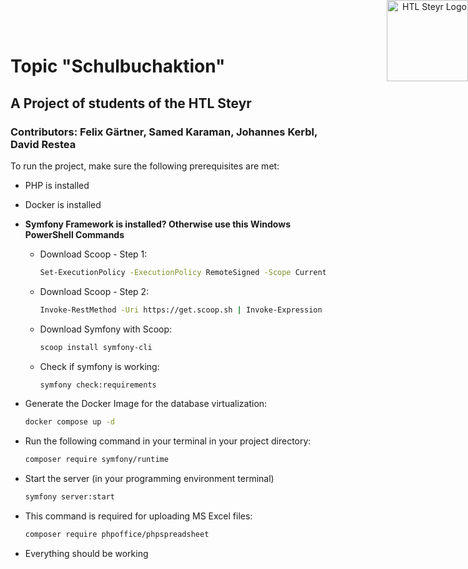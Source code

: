<div align="right">
  <img style="height: 130px; position: absolute; top: 0; right: 0;" src="https://www.htl-ooe.at/wp-content/uploads/2022/08/logo_steyr.png" alt="HTL Steyr Logo">
</div>

# Topic "Schulbuchaktion"

## A Project of students of the HTL Steyr

### Contributors: Felix Gärtner, Samed Karaman, Johannes Kerbl, David Restea

To run the project, make sure the following prerequisites are met:

- PHP is installed
  
- Docker is installed

- **Symfony Framework is installed? Otherwise use this Windows PowerShell Commands**
    - Download Scoop - Step 1:
        ```bash
        Set-ExecutionPolicy -ExecutionPolicy RemoteSigned -Scope CurrentUser
        ```
    - Download Scoop - Step 2:
        ```bash
        Invoke-RestMethod -Uri https://get.scoop.sh | Invoke-Expression
        ```
    - Download Symfony with Scoop:
        ```bash
        scoop install symfony-cli
        ```
    - Check if symfony is working:
        ```bash
        symfony check:requirements
        ```
- Generate the Docker Image for the database virtualization:
    ```bash
    docker compose up -d
    ```
- Run the following command in your terminal in your project directory:
    ```bash
    composer require symfony/runtime
    ```
- Start the server (in your programming environment terminal)
    ```bash
    symfony server:start
    ```
- This command is required for uploading MS Excel files:
  ```bash
  composer require phpoffice/phpspreadsheet
  
- Everything should be working
